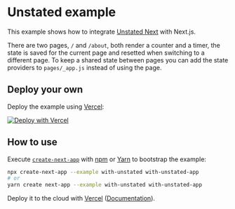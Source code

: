 # Unstated example

This example shows how to integrate [Unstated Next](https://github.com/jamiebuilds/unstated-next) with Next.js.

There are two pages, `/` and `/about`, both render a counter and a timer, the state is saved for the current page and resetted when switching to a different page. To keep a shared state between pages you can add the state providers to `pages/_app.js` instead of using the page.

## Deploy your own

Deploy the example using [Vercel](https://vercel.com?utm_source=github&utm_medium=readme&utm_campaign=next-example):

[![Deploy with Vercel](https://vercel.com/button)](https://vercel.com/new/git/external?repository-url=https://github.com/vercel/next.js/tree/canary/examples/with-unstated&project-name=with-unstated&repository-name=with-unstated)

## How to use

Execute [`create-next-app`](https://github.com/vercel/next.js/tree/canary/packages/create-next-app) with [npm](https://docs.npmjs.com/cli/init) or [Yarn](https://yarnpkg.com/lang/en/docs/cli/create/) to bootstrap the example:

```bash
npx create-next-app --example with-unstated with-unstated-app
# or
yarn create next-app --example with-unstated with-unstated-app
```

Deploy it to the cloud with [Vercel](https://vercel.com/new?utm_source=github&utm_medium=readme&utm_campaign=next-example) ([Documentation](https://nextjs.org/docs/deployment)).
